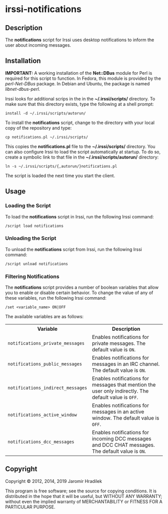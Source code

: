 # irssi-notifications

## Description

The **notifications** script for Irssi uses desktop notifications to inform the user about incoming messages.

## Installation

**IMPORTANT:** A working installation of the **Net::DBus** module for Perl is required for this script to function. In Fedora, this module is provided by the *perl-Net-DBus* package. In Debian and Ubuntu, the package is named *libnet-dbus-perl*.

Irssi looks for additional scrips in the in the **~/.irssi/scripts/** directory. To make sure that this directory exists, type the following at a shell prompt:

    install -d ~/.irssi/scripts/autorun/

To install the **notifications** script, change to the directory with your local copy of the repository and type:

    cp notifications.pl ~/.irssi/scripts/

This copies the **notifications.pl** file to the **~/.irssi/scripts/** directory. You can also configure Irssi to load the script automatically at startup. To do so, create a symbolic link to that file in the **~/.irssi/scripts/autorun/** directory:

    ln -s ~/.irssi/scripts/{,autorun/}notifications.pl

The script is loaded the next time you start the client.

## Usage

### Loading the Script

To load the **notifications** script in Irssi, run the following Irssi command:

    /script load notifications

### Unloading the Script

To unload the **notifications** script from Irssi, run the following Irssi command:

    /script unload notifications

### Filtering Notifications

The **notifications** script provides a number of boolean variables that allow you to enable or disable certain behavior. To change the value of any of these variables, run the following Irssi command:

    /set <variable_name> ON|OFF

The available variables are as follows:

<table>
  <tr>
    <th>Variable</th>
    <th>Description</th>
  </tr>
  <tr>
    <td><code>notifications_private_messages</code></td>
    <td>Enables notifications for private messages. The default value is <code>ON</code>.</td>
  </tr>
  <tr>
    <td><code>notifications_public_messages<code></td>
    <td>Enables notifications for messages in an IRC channel. The default value is <code>ON</code>.</td>
  </tr>
  <tr>
    <td><code>notifications_indirect_messages</code></td>
    <td>Enables notifications for messages that mention the user only indirectly. The default value is <code>OFF</code>.</td>
  </tr>
  <tr>
    <td><code>notifications_active_window</code></td>
    <td>Enables notifications for messages in an active window. The default value is <code>OFF</code>.</td>
  </tr>
  <tr>
    <td><code>notifications_dcc_messages</code></td>
    <td>Enables notifications for incoming DCC messages and DCC CHAT messages. The default value is <code>ON</code>.</td>
  </tr>
</table>

## Copyright

Copyright © 2012, 2014, 2019 Jaromir Hradilek

This program is free software; see the source for copying conditions. It is distributed in the hope that it will be useful, but WITHOUT ANY WARRANTY; without even the implied warranty of MERCHANTABILITY or FITNESS FOR A PARTICULAR PURPOSE.

